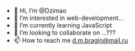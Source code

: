 - 👋 Hi, I’m @Dzimao
- 👀 I’m interested in web-development...
- 🌱 I’m currently learning JavaScript
- 💞️ I’m looking to collaborate on ...???
- 📫 How to reach me d.m.bragin@mail.ru

<!---
Dzimao/Dzimao is a ✨ special ✨ repository because its `README.md` (this file) appears on your GitHub profile.
You can click the Preview link to take a look at your changes.
--->
